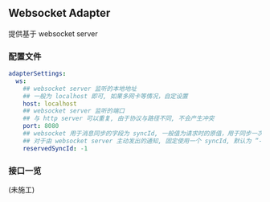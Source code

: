 ## Websocket Adapter

提供基于 websocket server

### 配置文件

```yaml
adapterSettings:
  ws:
    ## websocket server 监听的本地地址
    ## 一般为 localhost 即可, 如果多网卡等情况，自定设置
    host: localhost
    ## websocket server 监听的端口
    ## 与 http server 可以重复, 由于协议与路径不同, 不会产生冲突
    port: 8080
    ## websocket 用于消息同步的字段为 syncId, 一般值为请求时的原值，用于同步一次请求与响应
    ## 对于由 websocket server 主动发出的通知, 固定使用一个 syncId, 默认为 ”-1“
    reservedSyncId: -1
```

### 接口一览

(未施工)
